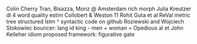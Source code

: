 Colin Cherry
Tran, Bisazza, Monz @ Amsterdam
    rich morph
Julia Kreutzer
    dl 4 word quality estim
    Collobert & Weston 11
Rohit Guta et al
    ReVal metric
    tree structured lstm
    ^ syntactic
    code on github
Roziewski and Wojciech Stokowiec
    bouncer: lang id
    king - men + woman = Opedious
al et John Kelleher
    idiom
    proposed framework: figurative gate
